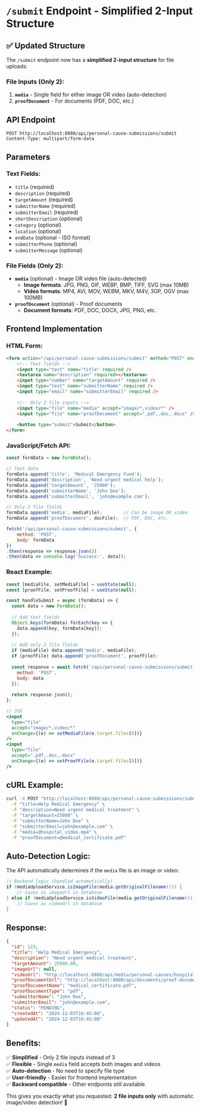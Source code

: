 # `/submit` Endpoint - Simplified 2-Input Structure

## ✅ **Updated Structure**

The `/submit` endpoint now has a **simplified 2-input structure** for file uploads:

### **File Inputs (Only 2):**
1. **`media`** - Single field for either image OR video (auto-detection)
2. **`proofDocument`** - For documents (PDF, DOC, etc.)

## **API Endpoint**
```
POST http://localhost:8080/api/personal-cause-submissions/submit
Content-Type: multipart/form-data
```

## **Parameters**

### **Text Fields:**
- `title` (required)
- `description` (required) 
- `targetAmount` (required)
- `submitterName` (required)
- `submitterEmail` (required)
- `shortDescription` (optional)
- `category` (optional)
- `location` (optional)
- `endDate` (optional - ISO format)
- `submitterPhone` (optional)
- `submitterMessage` (optional)

### **File Fields (Only 2):**
- **`media`** (optional) - Image OR video file (auto-detected)
  - **Image formats**: JPG, PNG, GIF, WEBP, BMP, TIFF, SVG (max 10MB)
  - **Video formats**: MP4, AVI, MOV, WEBM, MKV, M4V, 3GP, OGV (max 100MB)
- **`proofDocument`** (optional) - Proof documents
  - **Document formats**: PDF, DOC, DOCX, JPG, PNG, etc.

## **Frontend Implementation**

### **HTML Form:**
```html
<form action="/api/personal-cause-submissions/submit" method="POST" enctype="multipart/form-data">
    <!-- Text fields -->
    <input type="text" name="title" required />
    <textarea name="description" required></textarea>
    <input type="number" name="targetAmount" required />
    <input type="text" name="submitterName" required />
    <input type="email" name="submitterEmail" required />
    
    <!-- Only 2 file inputs -->
    <input type="file" name="media" accept="image/*,video/*" />
    <input type="file" name="proofDocument" accept=".pdf,.doc,.docx" />
    
    <button type="submit">Submit</button>
</form>
```

### **JavaScript/Fetch API:**
```javascript
const formData = new FormData();

// Text data
formData.append('title', 'Medical Emergency Fund');
formData.append('description', 'Need urgent medical help');
formData.append('targetAmount', '25000');
formData.append('submitterName', 'John Doe');
formData.append('submitterEmail', 'john@example.com');

// Only 2 file fields
formData.append('media', mediaFile);        // Can be image OR video
formData.append('proofDocument', docFile);  // PDF, DOC, etc.

fetch('/api/personal-cause-submissions/submit', {
    method: 'POST',
    body: formData
})
.then(response => response.json())
.then(data => console.log('Success:', data));
```

### **React Example:**
```jsx
const [mediaFile, setMediaFile] = useState(null);
const [proofFile, setProofFile] = useState(null);

const handleSubmit = async (formData) => {
  const data = new FormData();
  
  // Add text fields
  Object.keys(formData).forEach(key => {
    data.append(key, formData[key]);
  });
  
  // Add only 2 file fields
  if (mediaFile) data.append('media', mediaFile);
  if (proofFile) data.append('proofDocument', proofFile);
  
  const response = await fetch('/api/personal-cause-submissions/submit', {
    method: 'POST',
    body: data
  });
  
  return response.json();
};

// JSX
<input 
  type="file" 
  accept="image/*,video/*" 
  onChange={(e) => setMediaFile(e.target.files[0])} 
/>
<input 
  type="file" 
  accept=".pdf,.doc,.docx" 
  onChange={(e) => setProofFile(e.target.files[0])} 
/>
```

## **cURL Example:**
```bash
curl -X POST "http://localhost:8080/api/personal-cause-submissions/submit" \
  -F "title=Help Medical Emergency" \
  -F "description=Need urgent medical treatment" \
  -F "targetAmount=25000" \
  -F "submitterName=John Doe" \
  -F "submitterEmail=john@example.com" \
  -F "media=@hospital_video.mp4" \
  -F "proofDocument=@medical_certificate.pdf"
```

## **Auto-Detection Logic:**

The API automatically determines if the `media` file is an image or video:

```java
// Backend logic (handled automatically)
if (mediaUploadService.isImageFile(media.getOriginalFilename())) {
    // Saves as imageUrl in database
} else if (mediaUploadService.isVideoFile(media.getOriginalFilename())) {
    // Saves as videoUrl in database
}
```

## **Response:**
```json
{
  "id": 123,
  "title": "Help Medical Emergency",
  "description": "Need urgent medical treatment",
  "targetAmount": 25000.00,
  "imageUrl": null,
  "videoUrl": "http://localhost:8080/api/media/personal-causes/hospital_video.mp4",
  "proofDocumentUrl": "http://localhost:8080/api/documents/proof-documents/medical_certificate.pdf",
  "proofDocumentName": "medical_certificate.pdf",
  "proofDocumentType": "pdf",
  "submitterName": "John Doe",
  "submitterEmail": "john@example.com",
  "status": "PENDING",
  "createdAt": "2024-12-03T16:45:00",
  "updatedAt": "2024-12-03T16:45:00"
}
```

## **Benefits:**
✅ **Simplified** - Only 2 file inputs instead of 3  
✅ **Flexible** - Single `media` field accepts both images and videos  
✅ **Auto-detection** - No need to specify file type  
✅ **User-friendly** - Easier for frontend implementation  
✅ **Backward compatible** - Other endpoints still available  

This gives you exactly what you requested: **2 file inputs only** with automatic image/video detection! 🎉
